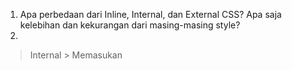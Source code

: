 1. Apa perbedaan dari Inline, Internal, dan External CSS? Apa saja kelebihan dan kekurangan dari masing-masing style?
2. 
  >Internal
    > Memasukan <style> tag ke dalam <head> tag
    > Cocok digunakan jika ingin mengedit single page
    > Memakan waktu yang banyak ketika mengedit multiple pages 
    > Dapat menggunakan class dan ID selector 
    > Kode tidak terlalu efisien dalam HTML dokumen karena akan menambahkan ukuran page dan loading time
  
  >Inline
    > Digunakan untuk melakukan styling elemen spesifik HTML
    > Tidak terlalu direkomendasikan karena setiap tag dikustomisasi secara individual
    > Tidak perlu menambahkan eksternal dokumen untuk melakukan styling
    > Melakukan styling banyak elemen dapat mempengaruhi ukuran dari page dan download time
  
  >External
    > Menghubungkan page kita dengan eksternal page dengan ekstensi .css
    > Efisien untuk melakukan styling website dengan jumlah yang besar
    > Memiliki struktur yang rapih karena terpisah dari file HTML
    > Satu page .css bisa digunakan untuk banyak pages
    > Terkadang page tidak terender dengan baik sampai eksternal css terloaded
  
2. Jelaskan tag HTML5 yang kamu ketahui.
  
  a. <img src="..."/> : merupakan sebuah tag untuk memunculkan gambar yang bisa berasal dari url maupun local file
  b. <button></button> : sebuah tag untuk menampilkan button yang bisa dikustomisasi warna dan aksi setelah ditekan
  c. <nav></nav> : tag untuk membuat navbar dengan isinya dapat kustomiasi berisi button, text, atau dropdown
  d. <table></table> : tag untuk membuat table 
     
3. Jelaskan tipe-tipe CSS selector yang kamu ketahui.
  
  a. * : digunakan untuk memilih seluruh elemen
  b. . : memilih elemen dengan suatu class tertentu
  c. # : memilih elemen dengan id tertentu
  d. " " : memilih elemen dengan string tertentu
  
4. Jelaskan bagaimana cara kamu mengimplementasikan checklist di atas.
  
    a. Seluruh pengeditan diseluruh page dibuat pada HTML pages masing-masing dengan menggunakan framework Bootstrap.
    b. Menambahkan head HTML pad seluruh page
    c. Membuat seluruh elemen menjadi responsif
    d. Melakukan penambahan elemen yang diperlukan seperti button, dll

